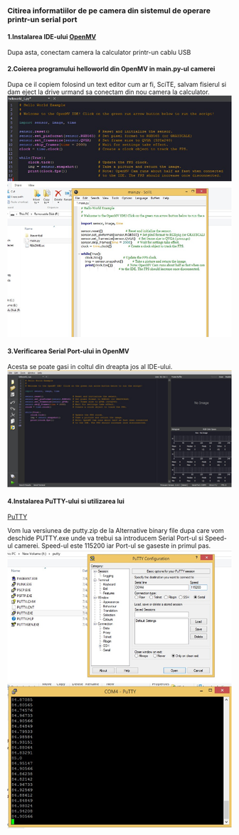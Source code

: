 ### Citirea informatiilor de pe camera din sistemul de operare printr-un serial port

#### 1.Instalarea IDE-ului [OpenMV](https://openmv.io/pages/download)

Dupa asta, conectam camera la calculator printr-un cablu USB

#### 2.Coierea programului helloworld din OpenMV in main.py-ul camerei

Dupa ce il copiem folosind un text editor cum ar fi, SciTE, salvam fisierul si dam eject la drive urmand sa conectam din nou camera la calculator.
![HelloWorld](helloworld.jpg)
![main.py.helloworld](main.py_helloworld.jpg)
#### 3.Verificarea Serial Port-ului in OpenMV

Acesta se poate gasi in coltul din dreapta jos al IDE-ului.![Serial Port](openmv_serial_port.jpg)


#### 4.Instalarea PuTTY-ului si utilizarea lui

[PuTTY](https://www.chiark.greenend.org.uk/~sgtatham/putty/latest.html)

Vom lua versiunea de putty.zip de la Alternative binary file dupa care vom deschide PUTTY.exe unde va trebui sa introducem Serial Port-ul si Speed-ul camerei.
Speed-ul este 115200 iar Port-ul se gaseste in primul pas.
![PuTTY](putty.jpg)
![PuTTY.CMD](putty_cmd.jpg)

